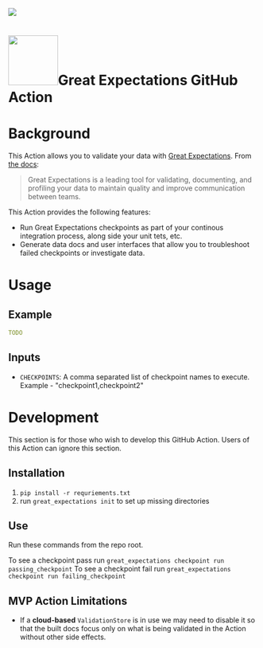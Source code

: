  ![](https://github.com/superconductive/great_expectations_action/workflows/GE-Action-Build/badge.svg)
 
 <h1><img src="https://github.com/superconductive/great_expectations_action/blob/master/ge-logo.png" width="100" height="100">Great Expectations GitHub Action</h1>

# Background

This Action allows you to validate your data with [Great Expectations](https://greatexpectations.io/).  From [the docs](https://docs.greatexpectations.io/en/latest/):

> Great Expectations is a leading tool for validating, documenting, and profiling your data to maintain quality and improve communication between teams.

This Action provides the following features:

- Run Great Expectations checkpoints as part of your continous integration process, along side your unit tets, etc.
- Generate data docs and user interfaces that allow you to troubleshoot failed checkpoints or investigate data.

# Usage

## Example

```yaml
TODO
```
## Inputs

- `CHECKPOINTS`:
    A comma separated list of checkpoint names to execute.  Example -  "checkpoint1,checkpoint2"


# Development

This section is for those who wish to develop this GitHub Action.  Users of this Action can ignore this section.

## Installation

1. `pip install -r requriements.txt`
2. run `great_expectations init` to set up missing directories

## Use

Run these commands from the repo root.

To see a checkpoint pass run `great_expectations checkpoint run passing_checkpoint`
To see a checkpoint fail run `great_expectations checkpoint run failing_checkpoint`

## MVP Action Limitations

- If a **cloud-based** `ValidationStore` is in use we may need to disable it so that the built docs focus only on what is being validated in the Action without other side effects.
